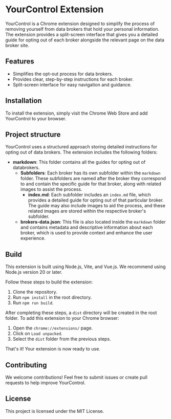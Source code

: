 # YourControl Extension

YourControl is a Chrome extension designed to simplify the process of removing yourself from data brokers that hold your personal information. The extension provides a split-screen interface that gives you a detailed guide for opting out of each broker alongside the relevant page on the data broker site.

## Features
- Simplifies the opt-out process for data brokers.
- Provides clear, step-by-step instructions for each broker.
- Split-screen interface for easy navigation and guidance.

## Installation
To install the extension, simply visit the Chrome Web Store and add YourControl to your browser.

## Project structure
YourControl uses a structured approach storing detailed instructions for opting out of data brokers. The extension includes the following folders:

- **markdown**: This folder contains all the guides for opting out of databrokers.
  - **Subfolders**: Each broker has its own subfolder within the `markdown` folder. These subfolders are named after the broker they correspond to and contain the specific guide for that broker, along with related images to assist the process.
    - **index.md**: Each subfolder includes an `index.md` file, which provides a detailed guide for opting out of that particular broker. The guide may also include images to aid the process, and these related images are stored within the respective broker's subfolder.
  - **brokers-data.json**: This file is also located inside the `markdown` folder and contains metadata and descriptive information about each broker, which is used to provide context and enhance the user experience.

## Build
This extension is built using Node.js, Vite, and Vue.js. We recommend using Node.js version 20 or later.

Follow these steps to build the extension:

1. Clone the repository.
2. Run `npm install` in the root directory.
3. Run `npm run build`.

After completing these steps, a `dist` directory will be created in the root folder. To add this extension to your Chrome browser:

1. Open the `chrome://extensions/` page.
2. Click on `Load unpacked`.
3. Select the `dist` folder from the previous steps.

That's it! Your extension is now ready to use.

## Contributing
We welcome contributions! Feel free to submit issues or create pull requests to help improve YourControl.

## License
This project is licensed under the MIT License.
